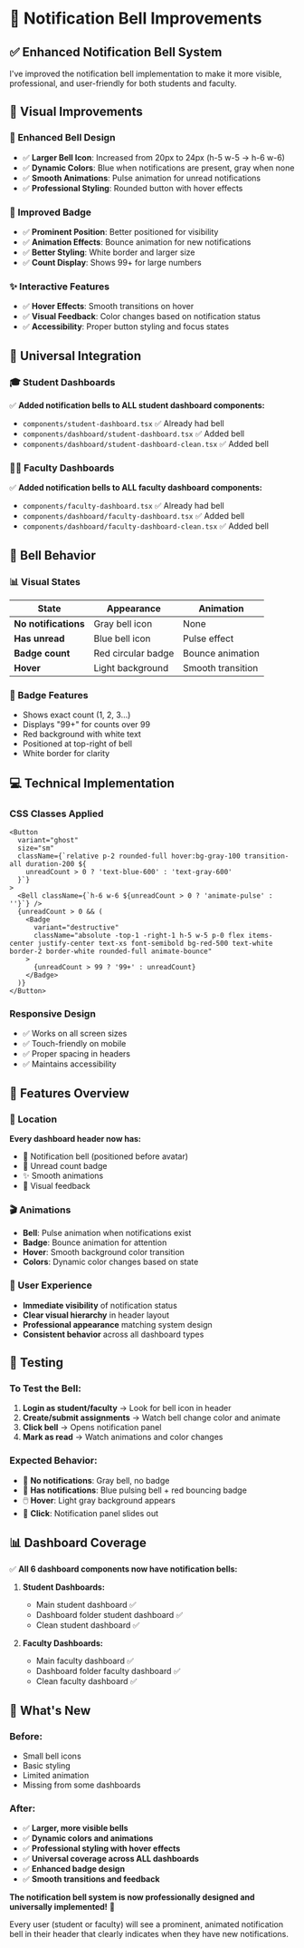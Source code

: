 # 🔔 Notification Bell Improvements

## ✅ **Enhanced Notification Bell System**

I've improved the notification bell implementation to make it more visible, professional, and user-friendly for both students and faculty.

## 🎨 **Visual Improvements**

### **🔔 Enhanced Bell Design**
- ✅ **Larger Bell Icon**: Increased from 20px to 24px (h-5 w-5 → h-6 w-6)
- ✅ **Dynamic Colors**: Blue when notifications are present, gray when none
- ✅ **Smooth Animations**: Pulse animation for unread notifications
- ✅ **Professional Styling**: Rounded button with hover effects

### **🔴 Improved Badge**
- ✅ **Prominent Position**: Better positioned for visibility
- ✅ **Animation Effects**: Bounce animation for new notifications
- ✅ **Better Styling**: White border and larger size
- ✅ **Count Display**: Shows 99+ for large numbers

### **✨ Interactive Features**
- ✅ **Hover Effects**: Smooth transitions on hover
- ✅ **Visual Feedback**: Color changes based on notification status
- ✅ **Accessibility**: Proper button styling and focus states

## 📱 **Universal Integration**

### **🎓 Student Dashboards**
✅ **Added notification bells to ALL student dashboard components:**
- `components/student-dashboard.tsx` ✅ Already had bell
- `components/dashboard/student-dashboard.tsx` ✅ Added bell
- `components/dashboard/student-dashboard-clean.tsx` ✅ Added bell

### **👨‍🏫 Faculty Dashboards**
✅ **Added notification bells to ALL faculty dashboard components:**
- `components/faculty-dashboard.tsx` ✅ Already had bell
- `components/dashboard/faculty-dashboard.tsx` ✅ Added bell
- `components/dashboard/faculty-dashboard-clean.tsx` ✅ Added bell

## 🎯 **Bell Behavior**

### **📊 Visual States**
| State | Appearance | Animation |
|-------|------------|-----------|
| **No notifications** | Gray bell icon | None |
| **Has unread** | Blue bell icon | Pulse effect |
| **Badge count** | Red circular badge | Bounce animation |
| **Hover** | Light background | Smooth transition |

### **🔢 Badge Features**
- Shows exact count (1, 2, 3...)
- Displays "99+" for counts over 99
- Red background with white text
- Positioned at top-right of bell
- White border for clarity

## 💻 **Technical Implementation**

### **CSS Classes Applied**
```tsx
<Button 
  variant="ghost" 
  size="sm" 
  className={`relative p-2 rounded-full hover:bg-gray-100 transition-all duration-200 ${
    unreadCount > 0 ? 'text-blue-600' : 'text-gray-600'
  }`}
>
  <Bell className={`h-6 w-6 ${unreadCount > 0 ? 'animate-pulse' : ''}`} />
  {unreadCount > 0 && (
    <Badge 
      variant="destructive" 
      className="absolute -top-1 -right-1 h-5 w-5 p-0 flex items-center justify-center text-xs font-semibold bg-red-500 text-white border-2 border-white rounded-full animate-bounce"
    >
      {unreadCount > 99 ? '99+' : unreadCount}
    </Badge>
  )}
</Button>
```

### **Responsive Design**
- ✅ Works on all screen sizes
- ✅ Touch-friendly on mobile
- ✅ Proper spacing in headers
- ✅ Maintains accessibility

## 🚀 **Features Overview**

### **📍 Location**
**Every dashboard header now has:**
- 🔔 Notification bell (positioned before avatar)
- 🔴 Unread count badge
- ✨ Smooth animations
- 🎨 Visual feedback

### **🎬 Animations**
- **Bell**: Pulse animation when notifications exist
- **Badge**: Bounce animation for attention
- **Hover**: Smooth background color transition
- **Colors**: Dynamic color changes based on state

### **📱 User Experience**
- **Immediate visibility** of notification status
- **Clear visual hierarchy** in header layout
- **Professional appearance** matching system design
- **Consistent behavior** across all dashboard types

## 🧪 **Testing**

### **To Test the Bell:**
1. **Login as student/faculty** → Look for bell icon in header
2. **Create/submit assignments** → Watch bell change color and animate
3. **Click bell** → Opens notification panel
4. **Mark as read** → Watch animations and color changes

### **Expected Behavior:**
- 🔘 **No notifications**: Gray bell, no badge
- 🔵 **Has notifications**: Blue pulsing bell + red bouncing badge
- 🖱️ **Hover**: Light gray background appears
- 📱 **Click**: Notification panel slides out

## 📊 **Dashboard Coverage**

✅ **All 6 dashboard components now have notification bells:**

1. **Student Dashboards:**
   - Main student dashboard ✅
   - Dashboard folder student dashboard ✅  
   - Clean student dashboard ✅

2. **Faculty Dashboards:**
   - Main faculty dashboard ✅
   - Dashboard folder faculty dashboard ✅
   - Clean faculty dashboard ✅

## 🎉 **What's New**

### **Before:**
- Small bell icons
- Basic styling
- Limited animation
- Missing from some dashboards

### **After:**
- ✅ **Larger, more visible bells**
- ✅ **Dynamic colors and animations**
- ✅ **Professional styling with hover effects**
- ✅ **Universal coverage across ALL dashboards**
- ✅ **Enhanced badge design**
- ✅ **Smooth transitions and feedback**

**The notification bell system is now professionally designed and universally implemented!** 🚀

Every user (student or faculty) will see a prominent, animated notification bell in their header that clearly indicates when they have new notifications.































